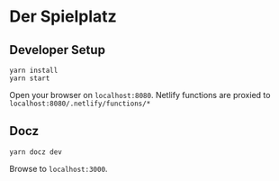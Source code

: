 # Der Spielplatz

## Developer Setup

```terminal
yarn install
yarn start
```

Open your browser on `localhost:8080`. Netlify functions are proxied to `localhost:8080/.netlify/functions/*`

## Docz

```terminal
yarn docz dev
```

Browse to `localhost:3000`.
